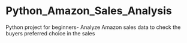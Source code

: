 # Python_Amazon_Sales_Analysis 

Python project for beginners- Analyze Amazon sales data to check the buyers preferred choice in the sales
